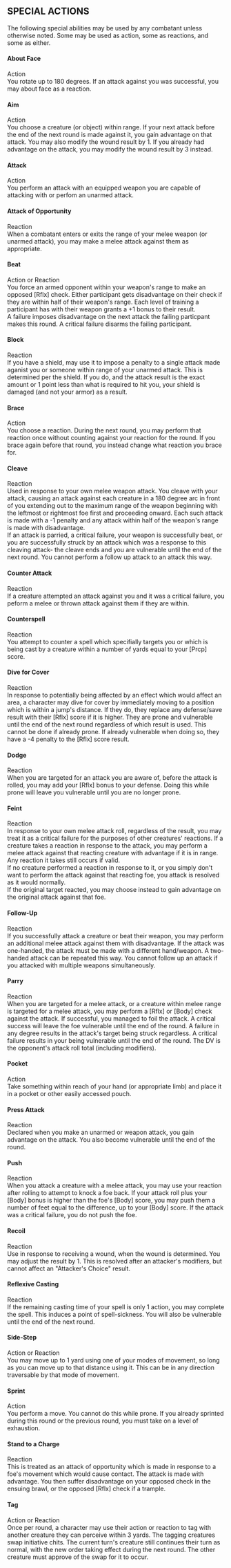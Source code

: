 ## SPECIAL ACTIONS
The following special abilities may be used by any combatant unless otherwise noted. Some may be used as action, some as reactions, and some as either.

#### About Face
Action  
You rotate up to 180 degrees. If an attack against you was successful, you may about face as a reaction.

#### Aim  
Action  
You choose a creature (or object) within range. If your next attack before the end of the next round is made against it, you gain advantage on that attack. You may also modify the wound result by 1. If you already had advantage on the attack, you may modify the wound result by 3 instead.

#### Attack
Action  
You perform an attack with an equipped weapon you are capable of attacking with or perfom an unarmed attack.

#### Attack of Opportunity
Reaction  
When a combatant enters or exits the range of your melee weapon (or unarmed attack), you may make a melee attack against them as appropriate.

#### Beat
Action or Reaction  
You force an armed opponent within your weapon's range to make an opposed [Rflx] check. Either participant gets disadvantage on their check if they are within half of their weapon's range. Each level of training a participant has with their weapon grants a +1 bonus to their result.  
A failure imposes disadvantage on the next attack the failing particpant makes this round. A critical failure disarms the failing participant.

#### Block
Reaction  
If you have a shield, may use it to impose a penalty to a single attack made aganist you or someone within range of your unarmed attack. This is determined per the shield. If you do, and the attack result is the exact amount or 1 point less than what is required to hit you, your shield is damaged (and not your armor) as a result.

#### Brace
Action  
You choose a reaction. During the next round, you may perform that reaction once without counting against your reaction for the round. If you brace again before that round, you instead change what reaction you brace for.

#### Cleave
Reaction  
Used in response to your own melee weapon attack. You cleave with your attack, causing an attack against each creature in a 180 degree arc in front of you extending out to the maximum range of the weapon beginning with the leftmost or rightmost foe first and proceeding onward. Each such attack is made with a -1 penalty and any attack within half of the weapon's range is made with disadvantage.  
If an attack is parried, a critical failure, your weapon is successfully beat, or you are successfully struck by an attack which was a response to this cleaving attack- the cleave ends and you are vulnerable until the end of the next round. You cannot perform a follow up attack to an attack this way.

#### Counter Attack
Reaction  
If a creature attempted an attack against you and it was a critical failure, you peform a melee or thrown attack against them if they are within.

#### Counterspell
Reaction  
You attempt to counter a spell which specifially targets you or which is being cast by a creature within a number of yards equal to your [Prcp] score.

#### Dive for Cover
Reaction  
In response to potentially being affected by an effect which would affect an area, a character may dive for cover by immediately moving to a position which is within a jump's distance. If they do, they replace any defense/save result with their [Rflx] score if it is higher. They are prone and vulnerable until the end of the next round regardless of which result is used. This cannot be done if already prone. If already vulnerable when doing so, they have a -4 penalty to the [Rflx] score result.

#### Dodge
Reaction  
When you are targeted for an attack you are aware of, before the attack is rolled, you may add your [Rflx] bonus to your defense. Doing this while prone will leave you vulnerable until you are no longer prone.

#### Feint
Reaction  
In response to your own melee attack roll, regardless of the result, you may treat it as a critical failure for the purposes of other creatures' reactions. If a creature takes a reaction in response to the attack, you may perform a melee attack against that reacting creature with advantage if it is in range. Any reaction it takes still occurs if valid.  
If no creature performed a reaction in response to it, or you simply don't want to perform the attack against that reacting foe, you attack is resolved as it would normally.  
If the original target reacted, you may choose instead to gain advantage on the original attack against that foe.

#### Follow-Up
Reaction  
If you successfully attack a creature or beat their weapon, you may perform an additional melee attack against them with disadvantage. If the attack was one-handed, the attack must be made with a different hand/weapon. A two-handed attack can be repeated this way. You cannot follow up an attack if you attacked with multiple weapons simultaneously.

#### Parry
Reaction  
When you are targeted for a melee attack, or a creature within melee range is targeted for a melee attack, you may perform a [Rflx] or [Body] check against the attack. If successful, you managed to foil the attack. A critical success will leave the foe vulnerable until the end of the round. A failure in any degree results in the attack's target being struck regardless. A critical failure results in your being vulnerable until the end of the round. The DV is the opponent's attack roll total (including modifiers).  

#### Pocket
Action  
Take something within reach of your hand (or appropriate limb) and place it in a pocket or other easily accessed pouch.

#### Press Attack
Reaction  
Declared when you make an unarmed or weapon attack, you gain advantage on the attack. You also become vulnerable until the end of the round.

#### Push
Reaction  
When you attack a creature with a melee attack, you may use your reaction after rolling to attempt to knock a foe back. If your attack roll plus your [Body] bonus is higher than the foe's [Body] score, you may push them a number of feet equal to the difference, up to your [Body] score. If the attack was a critical failure, you do not push the foe.

#### Recoil
Reaction  
Use in response to receiving a wound, when the wound is determined. You may adjust the result by 1. This is resolved after an attacker's modifiers, but cannot affect an "Attacker's Choice" result.

#### Reflexive Casting
Reaction  
If the remaining casting time of your spell is only 1 action, you may complete the spell. This induces a point of spell-sickness. You will also be vulnerable until the end of the next round.

#### Side-Step
Action or Reaction  
You may move up to 1 yard using one of your modes of movement, so long as you can move up to that distance using it. This can be in any direction traversable by that mode of movement.

#### Sprint
Action  
You perform a move. You cannot do this while prone. If you already sprinted during this round or the previous round, you must take on a level of exhaustion.

#### Stand to a Charge
Reaction  
This is treated as an attack of opportunity which is made in response to a foe's movement which would cause contact. The attack is made with advantage. You then suffer disadvantage on your opposed check in the ensuing brawl, or the opposed [Rflx] check if a trample.

#### Tag
Action or Reaction  
Once per round, a character may use their action or reaction to tag with another creature they can perceive within 3 yards. The tagging creatures swap initiative chits. The current turn's creature still continues their turn as normal, with the new order taking effect during the next round. The other creature must approve of the swap for it to occur.
